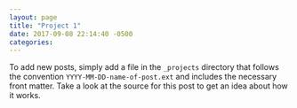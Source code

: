 ```yaml
---
layout: page
title: "Project 1"
date: 2017-09-08 22:14:40 -0500
categories:
---
```

To add new posts, simply add a file in the `_projects` directory that follows the convention `YYYY-MM-DD-name-of-post.ext` and includes the necessary front matter. Take a look at the source for this post to get an idea about how it works.